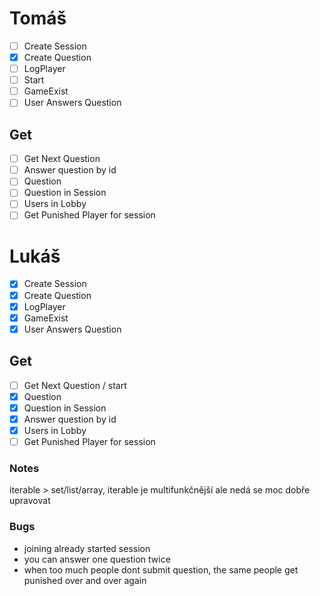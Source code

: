 # Tomáš
- [ ] Create Session
- [x] Create Question
- [ ] LogPlayer
- [ ] Start
- [ ] GameExist
- [ ] User Answers Question 
## Get
- [ ] Get Next Question
- [ ] Answer question by id
- [ ] Question
- [ ] Question in Session
- [ ] Users in Lobby
- [ ] Get Punished Player for session
# Lukáš
- [x] Create Session
- [x] Create Question
- [x] LogPlayer
- [x] GameExist
- [x] User Answers Question
## Get
- [ ] Get Next Question / start
- [x] Question
- [x] Question in Session
- [x] Answer question by id
- [x] Users in Lobby
- [ ] Get Punished Player for session
### Notes
iterable > set/list/array, iterable je multifunkčnější ale nedá se moc dobře upravovat 
### Bugs
- joining already started session
- you can answer one question twice
- when too much people dont submit question, the same people get punished over and over again 
